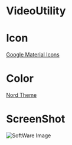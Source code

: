 # VideoUtility
 
 # Icon
 [Google Material Icons](https://fonts.google.com/icons?selected=Material+Icons)  

# Color
[Nord Theme](https://www.nordtheme.com)

# ScreenShot
![SoftWare Image](https://user-images.githubusercontent.com/54607611/142720073-573e7314-7802-4965-805b-fe8484d1d59a.jpeg)
